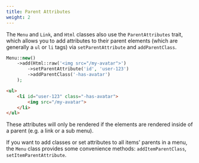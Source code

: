 ```yaml
---
title: Parent Attributes
weight: 2
---
```


The `Menu` and `Link`, and `Html` classes also use the `ParentAttributes` trait, which allows you to add attributes to their parent elements (which are generally a `ul` or `li` tags) via `setParentAttribute` and `addParentClass`.

```php
Menu::new()
    ->add(Html::raw('<img src="/my-avatar">')
        ->setParentAttribute('id', 'user-123')
        ->addParentClass('-has-avatar')
    );
```

```html
<ul>
    <li id="user-123" class="-has-avatar">
        <img src="/my-avatar">
    </li>
</ul>
```

These attributes will only be rendered if the elements are rendered inside of a parent (e.g. a link or a sub menu).

If you want to add classes or set attributes to all items' parents in a menu, the `Menu` class provides some convenience methods: `addItemParentClass`, `setItemParentAttribute`.
